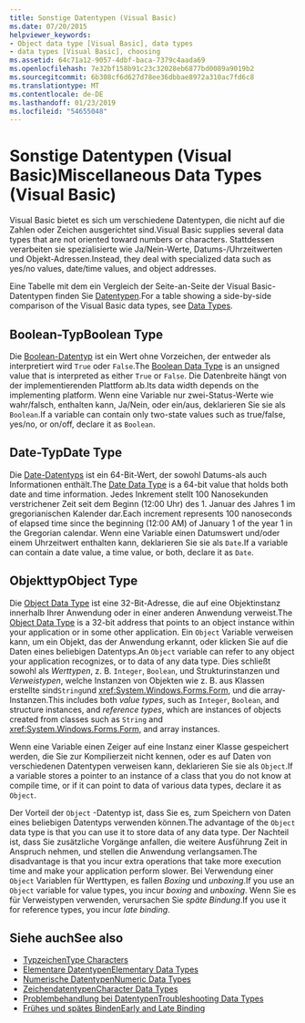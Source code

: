 ```yaml
---
title: Sonstige Datentypen (Visual Basic)
ms.date: 07/20/2015
helpviewer_keywords:
- Object data type [Visual Basic], data types
- data types [Visual Basic], choosing
ms.assetid: 64c71a12-9057-4dbf-baca-7379c4aada69
ms.openlocfilehash: 7e32bf158b91c23c32028eb6877bd0089a9019b2
ms.sourcegitcommit: 6b308cf6d627d78ee36dbbae8972a310ac7fd6c8
ms.translationtype: MT
ms.contentlocale: de-DE
ms.lasthandoff: 01/23/2019
ms.locfileid: "54655048"
---
```

# <a name="miscellaneous-data-types-visual-basic"></a><span data-ttu-id="28f38-102">Sonstige Datentypen (Visual Basic)</span><span class="sxs-lookup"><span data-stu-id="28f38-102">Miscellaneous Data Types (Visual Basic)</span></span>
<span data-ttu-id="28f38-103">Visual Basic bietet es sich um verschiedene Datentypen, die nicht auf die Zahlen oder Zeichen ausgerichtet sind.</span><span class="sxs-lookup"><span data-stu-id="28f38-103">Visual Basic supplies several data types that are not oriented toward numbers or characters.</span></span> <span data-ttu-id="28f38-104">Stattdessen verarbeiten sie spezialisierte wie Ja/Nein-Werte, Datums-/Uhrzeitwerten und Objekt-Adressen.</span><span class="sxs-lookup"><span data-stu-id="28f38-104">Instead, they deal with specialized data such as yes/no values, date/time values, and object addresses.</span></span>  
  
 <span data-ttu-id="28f38-105">Eine Tabelle mit dem ein Vergleich der Seite-an-Seite der Visual Basic-Datentypen finden Sie [Datentypen](../../../../visual-basic/language-reference/data-types/index.md).</span><span class="sxs-lookup"><span data-stu-id="28f38-105">For a table showing a side-by-side comparison of the Visual Basic data types, see [Data Types](../../../../visual-basic/language-reference/data-types/index.md).</span></span>  
  
## <a name="boolean-type"></a><span data-ttu-id="28f38-106">Boolean-Typ</span><span class="sxs-lookup"><span data-stu-id="28f38-106">Boolean Type</span></span>  
 <span data-ttu-id="28f38-107">Die [Boolean-Datentyp](../../../../visual-basic/language-reference/data-types/boolean-data-type.md) ist ein Wert ohne Vorzeichen, der entweder als interpretiert wird `True` oder `False`.</span><span class="sxs-lookup"><span data-stu-id="28f38-107">The [Boolean Data Type](../../../../visual-basic/language-reference/data-types/boolean-data-type.md) is an unsigned value that is interpreted as either `True` or `False`.</span></span> <span data-ttu-id="28f38-108">Die Datenbreite hängt von der implementierenden Plattform ab.</span><span class="sxs-lookup"><span data-stu-id="28f38-108">Its data width depends on the implementing platform.</span></span> <span data-ttu-id="28f38-109">Wenn eine Variable nur zwei-Status-Werte wie wahr/falsch, enthalten kann, Ja/Nein, oder ein/aus, deklarieren Sie sie als `Boolean`.</span><span class="sxs-lookup"><span data-stu-id="28f38-109">If a variable can contain only two-state values such as true/false, yes/no, or on/off, declare it as `Boolean`.</span></span>  
  
## <a name="date-type"></a><span data-ttu-id="28f38-110">Date-Typ</span><span class="sxs-lookup"><span data-stu-id="28f38-110">Date Type</span></span>  
 <span data-ttu-id="28f38-111">Die [Date-Datentyps](../../../../visual-basic/language-reference/data-types/date-data-type.md) ist ein 64-Bit-Wert, der sowohl Datums-als auch Informationen enthält.</span><span class="sxs-lookup"><span data-stu-id="28f38-111">The [Date Data Type](../../../../visual-basic/language-reference/data-types/date-data-type.md) is a 64-bit value that holds both date and time information.</span></span> <span data-ttu-id="28f38-112">Jedes Inkrement stellt 100 Nanosekunden verstrichener Zeit seit dem Beginn (12:00 Uhr) des 1. Januar des Jahres 1 im gregorianischen Kalender dar.</span><span class="sxs-lookup"><span data-stu-id="28f38-112">Each increment represents 100 nanoseconds of elapsed time since the beginning (12:00 AM) of January 1 of the year 1 in the Gregorian calendar.</span></span> <span data-ttu-id="28f38-113">Wenn eine Variable einen Datumswert und/oder einem Uhrzeitwert enthalten kann, deklarieren Sie sie als `Date`.</span><span class="sxs-lookup"><span data-stu-id="28f38-113">If a variable can contain a date value, a time value, or both, declare it as `Date`.</span></span>  
  
## <a name="object-type"></a><span data-ttu-id="28f38-114">Objekttyp</span><span class="sxs-lookup"><span data-stu-id="28f38-114">Object Type</span></span>  
 <span data-ttu-id="28f38-115">Die [Object Data Type](../../../../visual-basic/language-reference/data-types/object-data-type.md) ist eine 32-Bit-Adresse, die auf eine Objektinstanz innerhalb Ihrer Anwendung oder in einer anderen Anwendung verweist.</span><span class="sxs-lookup"><span data-stu-id="28f38-115">The [Object Data Type](../../../../visual-basic/language-reference/data-types/object-data-type.md) is a 32-bit address that points to an object instance within your application or in some other application.</span></span> <span data-ttu-id="28f38-116">Ein `Object` Variable verweisen kann, um ein Objekt, das der Anwendung erkannt, oder klicken Sie auf die Daten eines beliebigen Datentyps.</span><span class="sxs-lookup"><span data-stu-id="28f38-116">An `Object` variable can refer to any object your application recognizes, or to data of any data type.</span></span> <span data-ttu-id="28f38-117">Dies schließt sowohl als *Werttypen*, z. B. `Integer`, `Boolean`, und Strukturinstanzen und *Verweistypen*, welche Instanzen von Objekten wie z. B. aus Klassen erstellte sind`String`und <xref:System.Windows.Forms.Form>, und die array-Instanzen.</span><span class="sxs-lookup"><span data-stu-id="28f38-117">This includes both *value types*, such as `Integer`, `Boolean`, and structure instances, and *reference types*, which are instances of objects created from classes such as `String` and <xref:System.Windows.Forms.Form>, and array instances.</span></span>  
  
 <span data-ttu-id="28f38-118">Wenn eine Variable einen Zeiger auf eine Instanz einer Klasse gespeichert werden, die Sie zur Kompilierzeit nicht kennen, oder es auf Daten von verschiedenen Datentypen verweisen kann, deklarieren Sie sie als `Object`.</span><span class="sxs-lookup"><span data-stu-id="28f38-118">If a variable stores a pointer to an instance of a class that you do not know at compile time, or if it can point to data of various data types, declare it as `Object`.</span></span>  
  
 <span data-ttu-id="28f38-119">Der Vorteil der `Object` -Datentyp ist, dass Sie es, zum Speichern von Daten eines beliebigen Datentyps verwenden können.</span><span class="sxs-lookup"><span data-stu-id="28f38-119">The advantage of the `Object` data type is that you can use it to store data of any data type.</span></span> <span data-ttu-id="28f38-120">Der Nachteil ist, dass Sie zusätzliche Vorgänge anfallen, die weitere Ausführung Zeit in Anspruch nehmen, und stellen die Anwendung verlangsamen.</span><span class="sxs-lookup"><span data-stu-id="28f38-120">The disadvantage is that you incur extra operations that take more execution time and make your application perform slower.</span></span> <span data-ttu-id="28f38-121">Bei Verwendung einer `Object` Variablen für Werttypen, es fallen *Boxing* und *unboxing*.</span><span class="sxs-lookup"><span data-stu-id="28f38-121">If you use an `Object` variable for value types, you incur *boxing* and *unboxing*.</span></span> <span data-ttu-id="28f38-122">Wenn Sie es für Verweistypen verwenden, verursachen Sie *späte Bindung*.</span><span class="sxs-lookup"><span data-stu-id="28f38-122">If you use it for reference types, you incur *late binding*.</span></span>  
  
## <a name="see-also"></a><span data-ttu-id="28f38-123">Siehe auch</span><span class="sxs-lookup"><span data-stu-id="28f38-123">See also</span></span>
- [<span data-ttu-id="28f38-124">Typzeichen</span><span class="sxs-lookup"><span data-stu-id="28f38-124">Type Characters</span></span>](../../../../visual-basic/programming-guide/language-features/data-types/type-characters.md)
- [<span data-ttu-id="28f38-125">Elementare Datentypen</span><span class="sxs-lookup"><span data-stu-id="28f38-125">Elementary Data Types</span></span>](../../../../visual-basic/programming-guide/language-features/data-types/elementary-data-types.md)
- [<span data-ttu-id="28f38-126">Numerische Datentypen</span><span class="sxs-lookup"><span data-stu-id="28f38-126">Numeric Data Types</span></span>](../../../../visual-basic/programming-guide/language-features/data-types/numeric-data-types.md)
- [<span data-ttu-id="28f38-127">Zeichendatentypen</span><span class="sxs-lookup"><span data-stu-id="28f38-127">Character Data Types</span></span>](../../../../visual-basic/programming-guide/language-features/data-types/character-data-types.md)
- [<span data-ttu-id="28f38-128">Problembehandlung bei Datentypen</span><span class="sxs-lookup"><span data-stu-id="28f38-128">Troubleshooting Data Types</span></span>](../../../../visual-basic/programming-guide/language-features/data-types/troubleshooting-data-types.md)
- [<span data-ttu-id="28f38-129">Frühes und spätes Binden</span><span class="sxs-lookup"><span data-stu-id="28f38-129">Early and Late Binding</span></span>](../../../../visual-basic/programming-guide/language-features/early-late-binding/index.md)
